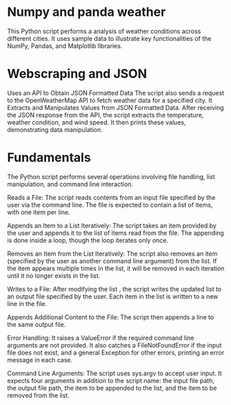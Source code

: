 # Numpy and panda weather
This Python script performs a  analysis of weather conditions across different cities. It uses sample data to illustrate key functionalities of the NumPy, Pandas, and Matplotlib libraries.

# Webscraping and JSON
Uses an API to Obtain JSON Formatted Data 
The script also sends a request to the OpenWeatherMap API to fetch weather data for a specified city. It Extracts and Manipulates Values from JSON Formatted Data. After receiving the JSON response from the API, the script extracts the temperature, weather condition, and wind speed. It then prints these values, demonstrating data manipulation.

# Fundamentals
The Python script performs several operations involving file handling, list manipulation, and command line interaction.

Reads a File: The script reads contents from an input file specified by the user via the command line. The file is expected to contain a list of items, with one item per line.

Appends an Item to a List Iteratively: The script takes an item provided by the user and appends it to the list of items read from the file. The appending is done inside a loop, though the loop iterates only once.

Removes an Item from the List Iteratively: The script also removes an item (specified by the user as another command line argument) from the list. If the item appears multiple times in the list, it will be removed in each iteration until it no longer exists in the list.

Writes to a File: After modifying the list , the script writes the updated list to an output file specified by the user. Each item in the list is written to a new line in the file.

Appends Additional Content to the File: The script then appends a line to the same output file.

Error Handling: It raises a ValueError if the required command line arguments are not provided. It also catches a FileNotFoundError if the input file does not exist, and a general Exception for other errors, printing an error message in each case.

Command Line Arguments: The script uses sys.argv to accept user input. It expects four arguments in addition to the script name: the input file path, the output file path, the item to be appended to the list, and the item to be removed from the list.

